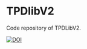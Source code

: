 # TPDlibV2
Code repository of TPDLibV2.

[![DOI](https://zenodo.org/badge/775469156.svg)](https://zenodo.org/doi/10.5281/zenodo.10849114)
